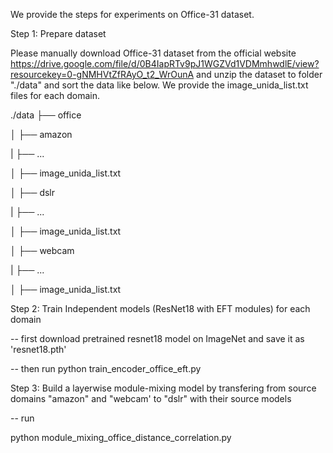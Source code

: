 We provide the steps for experiments on Office-31 dataset.

Step 1: Prepare dataset

Please manually download Office-31 dataset from the official website 
https://drive.google.com/file/d/0B4IapRTv9pJ1WGZVd1VDMmhwdlE/view?resourcekey=0-gNMHVtZfRAyO_t2_WrOunA
and unzip the dataset to folder "./data" and sort the data like below. We provide the image_unida_list.txt files for 
each domain.

./data
├── office

│   ├── amazon

|       ├── ...

│       ├── image_unida_list.txt

│   ├── dslr

|       ├── ...

│       ├── image_unida_list.txt

│   ├── webcam

|       ├── ...

│       ├── image_unida_list.txt

Step 2: Train Independent models (ResNet18 with EFT modules) for each domain

-- first download pretrained resnet18 model on ImageNet and save it as 'resnet18.pth'

-- then run 
    python train_encoder_office_eft.py

Step 3: Build a layerwise module-mixing model by transfering from source domains "amazon" and "webcam' to "dslr" with their source models 

-- run

python module_mixing_office_distance_correlation.py
